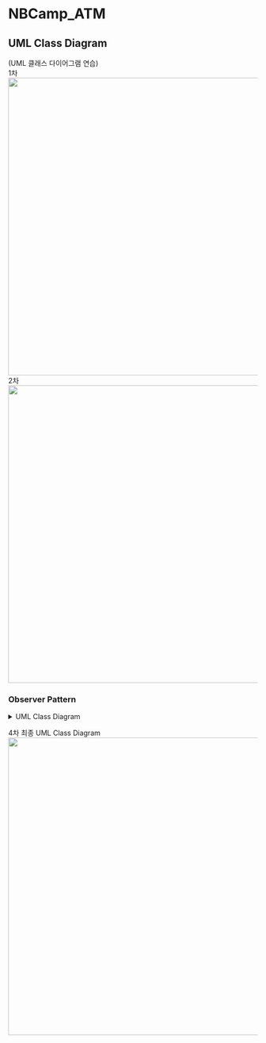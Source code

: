 # NBCamp_ATM

## UML Class Diagram
(UML 클래스 다이어그램 연습)<br>
1차<br>
<img src="https://github.com/user-attachments/assets/a5ea2a30-cd35-4770-8908-63cd5340f829" width = "600"/><br>
2차<br> 
<img src="https://github.com/user-attachments/assets/357f257f-9f63-40cf-905a-ca672274de08" width = "600"/><br>


### Observer Pattern
<details>
  <summary>UML Class Diagram</summary>
  
  2차<br>
  <img src="https://github.com/user-attachments/assets/b08db3f4-5582-4a4e-9f5e-94f2d2ae5181" width = "600"/><br>
  3차<br>
  <img src="https://github.com/user-attachments/assets/7de8cce1-e87c-4d0d-a4c2-a995d4ed4bbd" width = "600"/><br>
</details>

4차 최종 UML Class Diagram<br>
<img src="https://github.com/user-attachments/assets/0ffaa4a7-a106-4118-803e-be05e55f21b5" width = "600"/><br>
